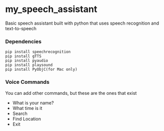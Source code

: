 # my_speech_assistant
Basic speech assistant built with python that uses speech recognition and text-to-speech

### Dependencies

```
pip install speechrecognition
pip install gTTS
pip install pyaudio
pip install playsound
pip install PyObjC(for Mac only)
```

### Voice Commands

You can add other commands, but these are the ones that exist

- What is your name?
- What time is it
- Search
- Find Location
- Exit
